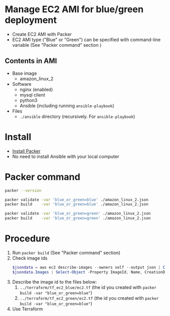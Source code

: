 # Manage EC2 AMI for blue/green deployment
- Create EC2 AMI with Packer
- EC2 AMI type ("Blue" or "Green") can be specified with command-line variable (See "Packer command" section )

## Contents in AMI
- Base image
  - amazon_linux_2
- Software
  - nginx (enabled)
  - mysql client
  - python3
  - Ansible (including running `ansible-playbook`)
- Files
  - `./ansible` directory (recursively. For `ansible-playbook`)

# Install
- [Install Packer](https://learn.hashicorp.com/packer/getting-started/install)
- No need to install Ansible with your local computer

# Packer command
```bash
packer --version

packer validate -var 'blue_or_green=blue' ./amazon_linux_2.json
packer build    -var 'blue_or_green=blue' ./amazon_linux_2.json

packer validate -var 'blue_or_green=green' ./amazon_linux_2.json
packer build    -var 'blue_or_green=green' ./amazon_linux_2.json
```

# Procedure
1. Run `packer build` (See "Packer command" section)
1. Check image ids
    ```PowerShell
    $jsondata = aws ec2 describe-images --owners self --output json | ConvertFrom-Json
    $jsondata.Images | Select-Object -Property ImageId, Name, CreationDate
    ```
1. Describe the image id to the files below:
   1. `../terraform/tf_ec2_blue/ec2.tf`  (the id you created with `packer build -var "blue_or_green=blue"`)
   1. `../terraform/tf_ec2_green/ec2.tf` (the id you created with `packer build -var "blue_or_green=blue"`)
1. Use Terraform
